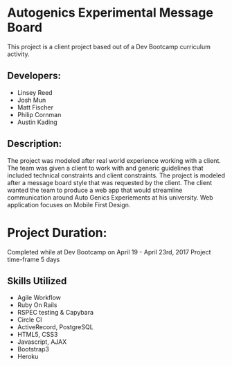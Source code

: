 # Autogenics Experimental Message Board
This project is a client project based out of a Dev Bootcamp curriculum activity.

## Developers:
- Linsey Reed
- Josh Mun
- Matt Fischer
- Philip Cornman
- Austin Kading

## Description:
The project was modeled after real world experience working with a client. The team was given a client to work with and generic guidelines that included technical constraints and client constraints. The project is modeled after a message board style that was requested by the client. The client wanted the team to produce a web app that would streamline communication around Auto Genics Experiements at his university. Web application focuses on Mobile First Design.

# Project Duration: 
Completed while at Dev Bootcamp on April 19 - April 23rd, 2017
Project time-frame 5 days


## Skills Utilized
- Agile Workflow
- Ruby On Rails
- RSPEC testing & Capybara
- Circle CI
- ActiveRecord, PostgreSQL
- HTML5, CSS3
- Javascript, AJAX
- Bootstrap3
- Heroku



